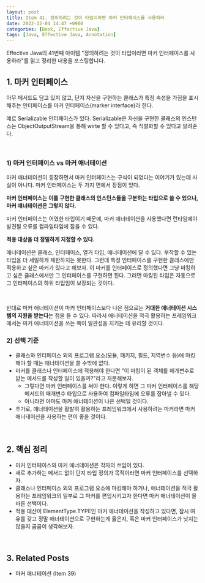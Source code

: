 ```yaml
---
layout: post
title: Item 41. 정의하려는 것이 타입이라면 마커 인터페이스를 사용하라
date: 2022-12-04 14:47 +0900
categories: [Book, Effective Java]
tags: [Java, Effective Java, Annotation]
---
```




Effective Java의 41번째 아이템 "정의하려는 것이 타입이라면 마커 인터페이스를 사용하라"를 읽고 정리한 내용을 포스팅합니다.

## 1. 마커 인터페이스

아무 메서드도 담고 있지 않고, 단지 자신을 구현하는 클래스가 특정 속성을 가짐을 표시해주는 인터페이스를 마커 인터페이스(marker interface)라 한다. 

예로 Serializable 인터페이스가 있다. Serializable은 자신을 구현한 클래스의 인스턴스는 ObjectOutputStream을 통해 wirte 할 수 있다고, 즉 직렬화할 수 있다고 알려준다.

<br>

### 1) 마커 인터페이스 vs 마커 애너테이션

마커 애너테이션이 등장하면서 마커 인터페이스는 구식이 되었다는 이야기가 있는데 사실이 아니다. 마커 인터페이스는 두 가지 면에서 장점이 있다. 

**마커 인터페이스는 이를 구현한 클래스의 인스턴스들을 구분하는 타입으로 쓸 수 있으나, 마커 애너테이션은 그렇지 않다.**

마커 인터페이스는 어였한 타입이기 때문에, 마커 애너테이션을 사용했다면 런타임에야 발견될 오류를 컴파일타임에 잡을 수 있다.

**적용 대상을 더 정밀하게 지정할 수 있다.**

애너테이션은 클래스, 인터페이스, 열거 타입, 애너테이션에 달 수 있다. 부착할 수 있는 타입을 더 세밀하게 제한하지는 못한다. 그런데 특정 인터페이스를 구현한 클래스에만 적용하고 싶은 마커가 있다고 해보자. 이 마커를 인터페이스로 정의했다면 그냥 마킹하고 싶은 클래스에서만 그 인터페이스를 구현하면 된다. 그러면 마킹된 타입은 자동으로 그 인터페이스의 하위 타입임이 보장되는 것이다.

<br>

반대로 마커 애너테이션이 마커 인터페이스보다 나은 점으로는 **거대한 애너테이션 시스템의 지원을 받는다**는 점을 들 수 있다. 따라서 애너테이션을 적극 활용하는 프레임워크에서는 마커 애너테이션을 쓰는 쪽이 일관성을 지키는 데 유리할 것이다.

### 2) 선택 기준

* 클래스와 인터페이스 외의 프로그램 요소(모듈, 패키지, 필드, 지역변수 등)에 마킹해야 할 때는 애너테이션을 쓸 수밖에 없다.
* 마커를 클래스나 인터페이스에 적용해야 한다면 "이 마킹이 된 객체를 매개변수로 받는 메서드를 작성할 일이 있을까?"라고 자문해보자.
  * 그렇다면 마커 인터페이스를 써야 한다. 이렇게 하면 그 마커 인터페이스를 해당 메서드의 매개변수 타입으로 사용하여 컴파일타임에 오류를 잡아낼 수 있다.
  * 아니라면 아마도 마커 애너테이션이 나은 선택일 것이다. 
* 추가로, 애너테이션을 활발히 활용하는 프레임워크에서 사용하려는 마커라면 마커 애너테이션을 사용하는 편이 좋을 것이다.

<br>

## 2. 핵심 정리

* 마커 인터페이스와 마커 애너테이션은 각자의 쓰임이 있다.
* 새로 추가하는 메서드 없이 단지 타입 정의가 목적이라면 마커 인터페이스를 선택하자.
* 클래스나 인터페이스 외의 프로그램 요소에 마킹해야 하거나, 애너테이션을 적극 활용하는 프레임워크의 일부로 그 마커를 편입시키고자 한다면 마커 애너테이션이 올바른 선택이다.
* 적용 대산이 ElementType.TYPE인 마커 애너테이션을 작성하고 있다면, 잠시 여유를 갖고 정말 애너테이션으로 구현하는게 옳은지, 혹은 마커 인터페이스가 낫지는 않을지 곰곰이 생각해보자.

<br>

## 3. Related Posts

* 마커 애너테이션 (Item 39)
